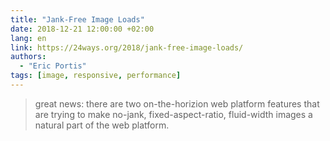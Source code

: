 ```yaml
---
title: "Jank-Free Image Loads"
date: 2018-12-21 12:00:00 +02:00
lang: en
link: https://24ways.org/2018/jank-free-image-loads/
authors:
  - "Eric Portis"
tags: [image, responsive, performance]
---
```


> great news: there are two on-the-horizion web platform features that are trying to make no-jank, fixed-aspect-ratio, fluid-width images a natural part of the web platform.
